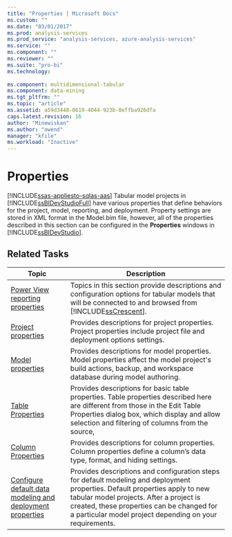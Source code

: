 ```yaml
---
title: "Properties | Microsoft Docs"
ms.custom: ""
ms.date: "03/01/2017"
ms.prod: analysis-services
ms.prod_service: "analysis-services, azure-analysis-services"
ms.service: ""
ms.component: ""
ms.reviewer: ""
ms.suite: "pro-bi"
ms.technology: 
  
ms.component: multidimensional-tabular
ms.component: data-mining
ms.tgt_pltfrm: ""
ms.topic: "article"
ms.assetid: a59d3448-8619-4044-923b-8effba926dfa
caps.latest.revision: 16
author: "Minewiskan"
ms.author: "owend"
manager: "kfile"
ms.workload: "Inactive"
---
```

# Properties 
[!INCLUDE[ssas-appliesto-sqlas-aas](../../includes/ssas-appliesto-sqlas-aas.md)]
  Tabular model projects in [!INCLUDE[ssBIDevStudioFull](../../includes/ssbidevstudiofull-md.md)] have various properties that define behaviors for the project, model, reporting, and deployment. Property settings are stored in XML format in the Model.bim file, however, all of the properties described in this section can be configured in the **Properties** windows in [!INCLUDE[ssBIDevStudio](../../includes/ssbidevstudio-md.md)].  
  
## Related Tasks  
  
|Topic|Description|  
|-----------|-----------------|  
|[Power View reporting properties](../../analysis-services/tabular-models/power-view-reporting-properties-ssas-tabular.md)|Topics in this section provide descriptions and configuration options for tabular models that will be connected to and browsed from [!INCLUDE[ssCrescent](../../includes/sscrescent-md.md)].|  
|[Project properties](../../analysis-services/tabular-models/project-properties-ssas-tabular.md)|Provides descriptions for project properties. Project properties include project file and deployment options settings.|  
|[Model properties](../../analysis-services/tabular-models/model-properties-ssas-tabular.md)|Provides descriptions for model properties. Model properties affect the model project's build actions, backup, and workspace database during model authoring.|  
|[Table Properties](../../analysis-services/tabular-models/table-properties-ssas-tabular.md)|Provides descriptions for basic table properties. Table properties described here are different from those in the Edit Table Properties dialog box, which display and allow selection and filtering of columns from the source,|  
|[Column Properties](../../analysis-services/tabular-models/column-properties-ssas-tabular.md)|Provides descriptions for column properties. Column properties define a column’s data type, format, and hiding settings.|  
|[Configure default data modeling and deployment properties](../../analysis-services/tabular-models/configure-default-data-modeling-and-deployment-properties-ssas-tabular.md)|Provides descriptions and configuration steps for default modeling and deployment properties. Default properties apply to new tabular model projects. After a project is created, these properties can be changed for a particular model project depending on your requirements.|  
  
  
